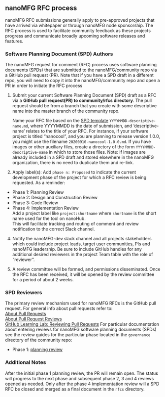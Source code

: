## nanoMFG RFC process

nanoMFG RFC submissions generally apply to pre-approved projects that have arrived via whitepaper or through nanoMFG node sponsorship.  The RFC process is used to facilitate community feedback as these projects progress and communicate broadly upcoming software releases and features.

### Software Planning Document (SPD) Authors

The nanoMFG request for comment (RFC) process uses software planning documents (SPDs) that are submitted to the nanoMFG/community repo via a GitHub pull request (PR).  Note that if you have a SPD draft in a different repo, you will need to copy it into the nanoMFG/community repo and open a PR in order to initiate the RFC process

1. Submit your current Software Planning Document (SPD) draft as a RFC via a **GitHub pull request(PR) to community/rfcs directory**.  The pull request should be from a branch that you create with some descriptive name into the master branch of the community repo. 

   Name your RFC file based on the [SPD template](https://github.com/nanoMFG/community/blob/master/rfcs/YYYYMMDD-descriptive-name.md) `YYYYMMDD-descriptive-name.md`, where
   YYYYMMDD is the date of submission, and ‘descriptive-name’ relates to the
   title of your RFC. For instance, if your software project is titled “nanocool”, and you are planning to release version 1.0.0, 
   you might use the filename `20200910-nanocool-1.0.0.md`. If you have images
   or other auxiliary files, create a directory of the form `YYYYMMDD-descriptive-name`
   in which to store those files. Note: if images are already included in a SPD draft and stored elsewhere in the nanoMFG organization, there is no need to duplicate them and re-link.

2. Apply label(s): Add `phase n: Proposed` to indicate the current development phase of the project for which a RFC review is being requested. As a reminder:
  * Phase 1: Planning Review
  * Phase 2: Design and Construction Review
  * Phase 3: Code Review
  * Phase 4: Implementation Review  
   Add a project label like `project:shortname` where `shortname` is the short name used for the tool on nanoHub.  
  This will facilitate tracking and routing of comment and review notification to the correct Slack channel.


4. Notify the nanoMFG-dev slack channel and all projects stakeholders which could include project leads, target user communities, PIs and nanoMFG leadership.  Be sure to include GitHub handles for any additional desired reviewers in the project Team table with the role of “reviewer”.

5. A review committee will be formed, and permissions disseminated.  Once the RFC has been received, it will be opened by the review committee for a period of about 2 weeks.

### SPD Reviewers
The primary review mechanism used for nanoMFG RFCs is the GitHub pull request.  For general info about pull requests refer to:  
[About Pull Requests](https://docs.github.com/en/free-pro-team@latest/github/collaborating-with-issues-and-pull-requests/about-pull-requests)  
[About Pull Request Reviews](https://docs.github.com/en/free-pro-team@latest/github/collaborating-with-issues-and-pull-requests/about-pull-request-reviews)  
[GitHub Learning Lab: Reviewing Pull Requests](https://lab.github.com/githubtraining/reviewing-pull-requests)
For particular documentation about entering reviews for nanoMFG software planning documents (SPDs) see the review guides for the particular phase located in the `governance` directory of the community repo:  
* Phase 1: [planning review](https://github.com/nanoMFG/community/blob/master/governance/planning-review.md)  

### Additional Notes

After the initial phase 1 planning review, the PR will remain open.  The status will progress to the next phase and subsequent phase 2, 3 and 4 reviews opened as needed.  Only after the phase 4 implementation review will a SPD RFC be closed and merged as a final document in the `rfcs` directory.


